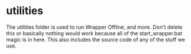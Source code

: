 # utilities
The utilities folder is used to run Wrapper Offline, and more. Don't delete this or basically nothing would work because all of the start_wrapper.bat magic is in here. This also includes the source code of any of the stuff we use.
